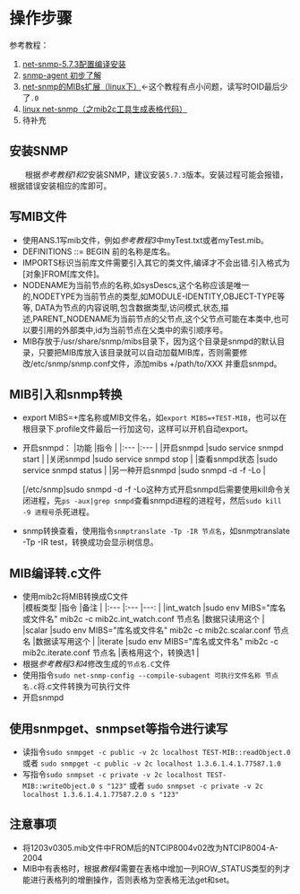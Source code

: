 # 操作步骤
参考教程：  
1. [net-snmp-5.7.3配置编译安装](https://www.cnblogs.com/oloroso/p/4595123.html)
2. [snmp-agent 初步了解](https://blog.csdn.net/backkom_jiu/article/details/79579064) 
3. [net-snmp的MIBs扩展（linux下）](https://www.cnblogs.com/oloroso/p/4599501.html)<-这个教程有点小问题，读写时OID最后少了`.0`
4. [linux net-snmp（之mib2c工具生成表格代码）](https://blog.csdn.net/chengcheng1024/article/details/105529250)
5. 待补充
## 安装SNMP
&emsp;&emsp;根据*参考教程1和2*安装SNMP，建议安装`5.7.3`版本。安装过程可能会报错，根据错误安装相应的库即可。
## 写MIB文件
* 使用ANS.1写mib文件，例如*参考教程3*中myTest.txt或者myTest.mib。
* DEFINITIONS ::= BEGIN 前的名称是库名。
* IMPORTS标识当前库文件需要引入其它的类文件,编译才不会出错.引入格式为 [对象]FROM[库文件]。
* NODENAME为当前节点的名称,如sysDescs,这个名称应该是唯一的,NODETYPE为当前节点的类型,如MODULE-IDENTITY,OBJECT-TYPE等等,
DATA为节点的内容说明,包含数据类型,访问模式,状态,描述,PARENT_NODENAME为当前节点的父节点,这个父节点可能在本类中,也可以要引用的外部类中,id为当前节点在父类中的索引顺序号。
* MIB存放于/usr/share/snmp/mibs目录下，因为这个目录是snmpd的默认目录，只要把MIB库放入该目录就可以自动加载MIB库，否则需要修改/etc/snmp/snmp.conf文件，添加mibs +/path/to/XXX 并重启snmpd。
## MIB引入和snmp转换
* export MIBS=+库名称或MIB文件名，如`export MIBS=+TEST-MIB`，也可以在根目录下.profile文件最后一行加这句，这样可以开机自动export。
* 开启snmpd：
  |功能             |指令                       |
  |:---             |:---                      |
  |开启snmpd        |sudo service snmpd start   |
  |关闭snmpd        |sudo service snmpd stop    |
  |查看snmpd状态    |sudo service snmpd status  |
  |另一种开启snmpd  |sudo snmpd -d -f -Lo       |  

  [/etc/snmp]sudo snmpd -d -f -Lo这种方式开启snmpd后需要使用kill命令关闭进程，先`ps -aux|grep snmpd`查看snmpd进程的进程号，然后`sudo kill -9 进程号`杀死进程。
* snmp转换查看，使用指令`snmptranslate -Tp -IR 节点名`，如snmptranslate -Tp -IR test，转换成功会显示树信息。
## MIB编译转.c文件
* 使用mib2c将MIB转换成C文件  
  |模板类型      |指令                                                               |备注                   | 
  |:---         |:---                                                              |---:                   |
  |int_watch    |sudo env MIBS="库名或文件名" mib2c -c mib2c.int_watch.conf 节点名  |数据只读用这个         |
  |scalar       |sudo env MIBS="库名或文件名" mib2c -c mib2c.scalar.conf 节点名     |数据读写用这个         |
  |iterate      |sudo env MIBS="库名或文件名" mib2c -c mib2c.iterate.conf 节点名    |表格用这个，转换选1    |
* 根据*参考教程3和4*修改生成的`节点名.C`文件
* 使用指令`sudo net-snmp-config --compile-subagent 可执行文件名称 节点名.c`将.c文件转换为可执行文件
* 开启snmpd
## 使用snmpget、snmpset等指令进行读写
* 读指令`sudo snmpget -c public -v 2c localhost TEST-MIB::readObject.0` 或者 `sudo snmpget -c public -v 2c localhost 1.3.6.1.4.1.77587.1.0`
* 写指令`sudo snmpset -c private -v 2c localhost TEST-MIB::writeObject.0 s "123"` 或者 `sudo snmpset -c private -v 2c localhost 1.3.6.1.4.1.77587.2.0 s "123"`
## 注意事项
* 将1203v0305.mib文件中FROM后的NTCIP8004v02改为NTCIP8004-A-2004
* MIB中有表格时，根据*教程4*需要在表格中增加一列ROW_STATUS类型的列才能进行表格列的增删操作，否则表格为空表格无法get和set。
